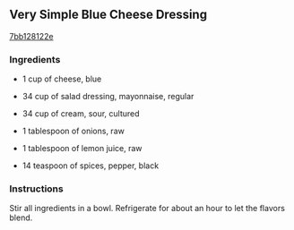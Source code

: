 ## Very Simple Blue Cheese Dressing

[7bb128122e](http://www.food.com/recipe/very-simple-blue-cheese-dressing-267328)

### Ingredients

 - 1 cup of cheese, blue

 - 34 cup of salad dressing, mayonnaise, regular

 - 34 cup of cream, sour, cultured

 - 1 tablespoon of onions, raw

 - 1 tablespoon of lemon juice, raw

 - 14 teaspoon of spices, pepper, black

### Instructions

Stir all ingredients in a bowl. Refrigerate for about an hour to let the flavors blend.